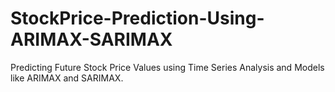 # StockPrice-Prediction-Using-ARIMAX-SARIMAX
Predicting Future Stock Price Values using Time Series Analysis and Models like ARIMAX and SARIMAX. 
